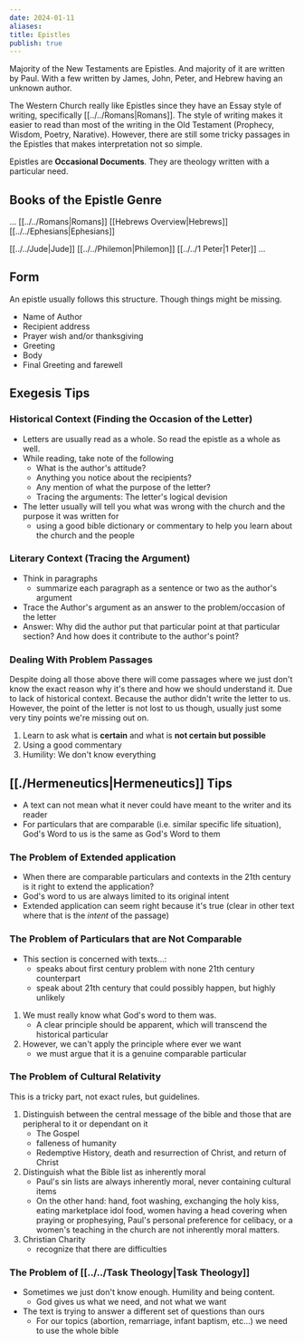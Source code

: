 ```yaml
---
date: 2024-01-11
aliases: 
title: Epistles
publish: true
---
```

Majority of the New Testaments are Epistles. And majority of it are written by Paul.
With a few written by James, John, Peter, and Hebrew having an unknown author.

The Western Church really like Epistles since they have an Essay style of writing, specifically [[../../Romans|Romans]]. The style of writing makes it easier to read than most of the writing in the Old Testament (Prophecy, Wisdom, Poetry, Narative). However, there are still some tricky passages in the Epistles that makes interpretation not so simple.

Epistles are **Occasional Documents**. They are theology written with a particular need.

## Books of the Epistle Genre
...
[[../../Romans|Romans]]
[[Hebrews Overview|Hebrews]]
[[../../Ephesians|Ephesians]]

[[../../Jude|Jude]]
[[../../Philemon|Philemon]]
[[../../1 Peter|1 Peter]]
...

## Form
An epistle usually follows this structure. Though things might be missing.
- Name of Author
- Recipient address
- Prayer wish and/or thanksgiving
- Greeting
- Body
- Final Greeting and farewell

## Exegesis Tips
### Historical Context (Finding the Occasion of the Letter)
- Letters are usually read as a whole. So read the epistle as a whole as well.
- While reading, take note of the following
	- What is the author's attitude?
	- Anything you notice about the recipients?
	- Any mention of what the purpose of the letter?
	- Tracing the arguments: The letter's logical devision 
- The letter usually will tell you what was wrong with the church and the purpose it was written for
	- using a good bible dictionary or commentary to help you learn about the church and the people

### Literary Context (Tracing the Argument)
- Think in paragraphs
	- summarize each paragraph as a sentence or two as the author's argument
- Trace the Author's argument as an answer to the problem/occasion of the letter
- Answer: Why did the author put that particular point at that particular section? And how does it contribute to the author's point?

### Dealing With Problem Passages
Despite doing all those above there will come passages where we just don't know the exact reason why it's there and how we should understand it. Due to lack of historical context. Because the author didn't write the letter to us. However, the point of the letter is not lost to us though, usually just some very tiny points we're missing out on.

1. Learn to ask what is **certain** and what is **not certain but possible**
2. Using a good commentary
3. Humility: We don't know everything

## [[./Hermeneutics|Hermeneutics]] Tips 
- A text can not mean what it never could have meant to the writer and its reader
- For particulars that are comparable (i.e. similar specific life situation), God's Word to us is the same as God's Word to them

### The Problem of Extended application
- When there are comparable particulars and contexts in the 21th century is it right to extend the application?
- God's word to us are always limited to its original intent
- Extended application can seem right because it's true (clear in other text where that is the *intent* of the passage)

### The Problem of Particulars that are Not Comparable
- This section is concerned with texts...:
	- speaks about first century problem with none 21th century counterpart
	- speak about 21th century that could possibly happen, but highly unlikely
1. We must really know what God's word to them was.
	- A clear principle should be apparent, which will transcend the historical particular
2. However, we can't apply the principle where ever we want
	- we must argue that it is a genuine comparable particular

### The Problem of Cultural Relativity
This is a tricky part, not exact rules, but guidelines.
1. Distinguish between the central message of the bible and those that are peripheral to it or dependant on it
	- The Gospel
	- falleness of humanity
	- Redemptive History, death and resurrection of Christ, and return of Christ
2. Distinguish what the Bible list as inherently moral
	- Paul's sin lists are always inherently moral, never containing cultural items
	- On the other hand: hand, foot washing, exchanging the holy kiss, eating marketplace idol food, women having a head covering when praying or prophesying, Paul's personal preference for celibacy, or a women's teaching in the church are not inherently moral matters.
3. Christian Charity
	- recognize that there are difficulties

### The Problem of [[../../Task Theology|Task Theology]]
- Sometimes we just don't know enough. Humility and being content.
	- God gives us what we need, and not what we want
- The text is trying to answer a different set of questions than ours
	- For our topics (abortion, remarriage, infant baptism, etc...) we need to use the whole bible
